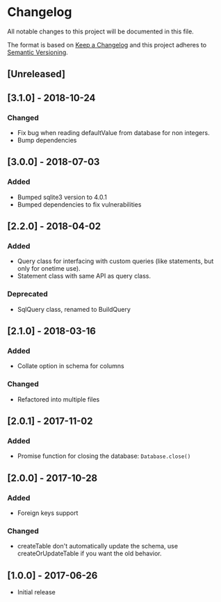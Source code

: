 # Changelog
All notable changes to this project will be documented in this file.

The format is based on [Keep a Changelog](http://keepachangelog.com/en/1.0.0/)
and this project adheres to [Semantic Versioning](http://semver.org/spec/v2.0.0.html).

## [Unreleased]

## [3.1.0] - 2018-10-24
### Changed
- Fix bug when reading defaultValue from database for non integers.
- Bump dependencies

## [3.0.0] - 2018-07-03
### Added
- Bumped sqlite3 version to 4.0.1
- Bumped dependencies to fix vulnerabilities

## [2.2.0] - 2018-04-02
### Added
- Query class for interfacing with custom queries (like statements, but only for
  onetime use).
- Statement class with same API as query class.

### Deprecated
- SqlQuery class, renamed to BuildQuery

## [2.1.0] - 2018-03-16
### Added
- Collate option in schema for columns

### Changed
- Refactored into multiple files

## [2.0.1] - 2017-11-02
### Added
- Promise function for closing the database: `Database.close()`

## [2.0.0] - 2017-10-28
### Added
- Foreign keys support

### Changed
- createTable don't automatically update the schema, use createOrUpdateTable if
  you want the old behavior.

## [1.0.0] - 2017-06-26
- Initial release

